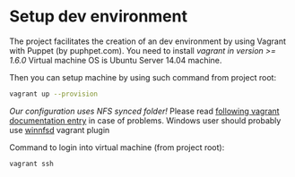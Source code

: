 # Setup dev environment

The project facilitates the creation of an dev environment by using Vagrant with Puppet (by puphpet.com).
You need to install *vagrant in version >= 1.6.0*
Virtual machine OS is Ubuntu Server 14.04 machine.

Then you can setup machine by using such command from project root:

```bash
vagrant up --provision
```

*Our configuration uses NFS synced folder!*
Please read [following vagrant documentation entry](http://docs.vagrantup.com/v2/synced-folders/nfs.html) in case of problems.
Windows user should probably use [winnfsd](https://github.com/GM-Alex/vagrant-winnfsd) vagrant plugin

Command to login into virtual machine (from project root):

```bash
vagrant ssh
```
